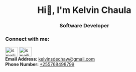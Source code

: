 <h1 align="center"> Hi👋, I'm Kelvin Chaula </h1>
<h3 align="center">Software Developer </h3>


<h3 align="left">Connect with me:</h3>
<p align="left">
<a href="https://twitter.com/14nainggolan" target="blank"><img align="center" src="https://cdn.jsdelivr.net/npm/simple-icons@3.0.1/icons/twitter.svg" alt="ismaili53627195" height="30" width="40" /></a>
<a href="https://linkedin.com/in/kelvin-chaula-998324143" target="blank"><img align="center" src="https://cdn.jsdelivr.net/npm/simple-icons@3.0.1/icons/linkedin.svg" alt="ismaili-mohamedi-998324143" height="30" width="40" /></a><br>
  <b>Email Address: </b> <a href="mailto:kelvinsdechaw@gmail.com">kelvinsdechaw@gmail.com</a> <br>
  <b>Phone Number: </b> <a href="tel:+255768498799">+255768498799</a><br>
</p>



